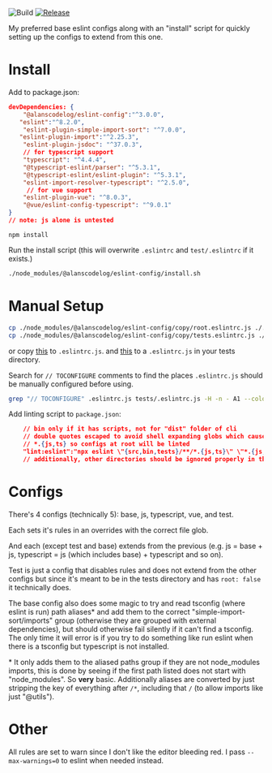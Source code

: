 ![Build](https://github.com/alanscodelog/my-eslint-config/workflows/Build/badge.svg)
[![Release](https://github.com/alanscodelog/my-eslint-config/workflows/Release/badge.svg)](https://www.npmjs.com/package/@alanscodelog/eslint-config)

My preferred base eslint configs along with an "install" script for quickly setting up the configs to extend from this one.

# Install


Add to package.json:

```json
devDependencies: {
	"@alanscodelog/eslint-config":"^3.0.0",
   "eslint":"^8.2.0",
	"eslint-plugin-simple-import-sort": "^7.0.0",
   "eslint-plugin-import":"^2.25.3",
	"eslint-plugin-jsdoc": "^37.0.3",
	// for typescript support
	"typescript": "^4.4.4",
	"@typescript-eslint/parser": "^5.3.1",
	"@typescript-eslint/eslint-plugin": "^5.3.1",
	"eslint-import-resolver-typescript": "^2.5.0",
	 // for vue support
	"eslint-plugin-vue": "^8.0.3",
	"@vue/eslint-config-typescript": "^9.0.1"
}
// note: js alone is untested
```

```
npm install
```

Run the install script (this will overwrite `.eslintrc` and `test/.eslintrc` if it exists.)
```bash
./node_modules/@alanscodelog/eslint-config/install.sh
```

# Manual Setup

```bash
cp ./node_modules/@alanscodelog/eslint-config/copy/root.eslintrc.js ./.eslintrc.js
cp ./node_modules/@alanscodelog/eslint-config/copy/tests.eslintrc.js ./tests/.eslintrc.js
```
or copy [this](https://github.com/AlansCodeLog/my-eslint-config/blob/master/copy/root.eslintrc.js) to `.eslintrc.js`.
and [this](https://github.com/AlansCodeLog/my-eslint-config/blob/master/copy/tests.eslintrc.js) to a `.eslintrc.js` in your tests directory.

Search for `// TOCONFIGURE` comments to find the places `.eslintrc.js` should be manually configured before using.

```bash
grep "// TOCONFIGURE" .eslintrc.js tests/.eslintrc.js -H -n - A1 --color
```

Add linting script to `package.json`:
```json
	// bin only if it has scripts, not for "dist" folder of cli
	// double quotes escaped to avoid shell expanding globs which causes problems
	// *.{js,ts} so configs at root will be linted
	"lint:eslint":"npx eslint \"{src,bin,tests}/**/*.{js,ts}\" \"*.{js,ts}\" --max-warnings=0 --report-unused-disable-directives"
	// additionally, other directories should be ignored properly in the eslintrc so that vscode won't try to lint the files when opening them (except node_modules, that already seems to be ignored)
```


# Configs

There's 4 configs (technically 5): base, js, typescript, vue, and test.

Each sets it's rules in an overrides with the correct file glob.

And each (except test and base) extends from the previous (e.g. js = base + js, typescript = js (which includes base) + typescript and so on).

Test is just a config that disables rules and does not extend from the other configs but since it's meant to be in the tests directory and has `root: false` it technically does.

The base config also does some magic to try and read tsconfig (where eslint is run) path aliases\* and add them to the correct "simple-import-sort/imports" group (otherwise they are grouped with external dependencies), but should otherwise fail silently if it can't find a tsconfig. The only time it will error is if you try to do something like run eslint when there is a tsconfig but typescript is not installed.

\* It only adds them to the aliased paths group if they are not node_modules imports, this is done by seeing if the first path listed does not start with "node_modules". So **very** basic. Additionally aliases are converted by just stripping the key of everything after `/*`, including that `/` (to allow imports like just "@utils").

# Other

All rules are set to warn since I don't like the editor bleeding red. I pass `--max-warnings=0` to eslint when needed instead.
